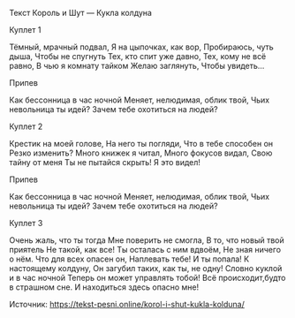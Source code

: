Текст Король и Шут — Кукла колдуна 

Куплет 1 

Тёмный, мрачный подвал, 
Я на цыпочках, как вор,
Пробираюсь, чуть дыша, 
Чтобы не спугнуть
Тех, кто спит уже давно, 
Тех, кому не всё равно,
В чью я комнату тайком 
Желаю заглянуть, 
Чтобы увидеть… 

Припев

Как бессонница в час ночной
Меняет, нелюдимая, облик твой,
Чьих невольница ты идей? 
Зачем тебе охотиться на людей? 

Куплет 2 

Крестик на моей голове, 
На него ты погляди,
Что в тебе способен он 
Резко изменить? 
Много книжек я читал, 
Много фокусов видал, 
Свою тайну от меня 
Ты не пытайся скрыть! Я это видел! 

Припев

Как бессонница в час ночной 
Меняет, нелюдимая, облик твой,
Чьих невольница ты идей? 
Зачем тебе охотиться на людей? 

Куплет 3

Очень жаль, что ты тогда 
Мне поверить не смогла, 
В то, что новый твой приятель 
Не такой, как все! 
Ты осталась с ним вдвоём, 
Не зная ничего о нём. 
Что для всех опасен он, 
Наплевать тебе! И ты попала! 
К настоящему колдуну, 
Он загубил таких, как ты, не одну! 
Словно куклой и в час ночной 
Теперь он может управлять тобой! 
Всё происходит,будто в страшном сне. 
И находиться здесь опасно мне!

Источник: https://tekst-pesni.online/korol-i-shut-kukla-kolduna/